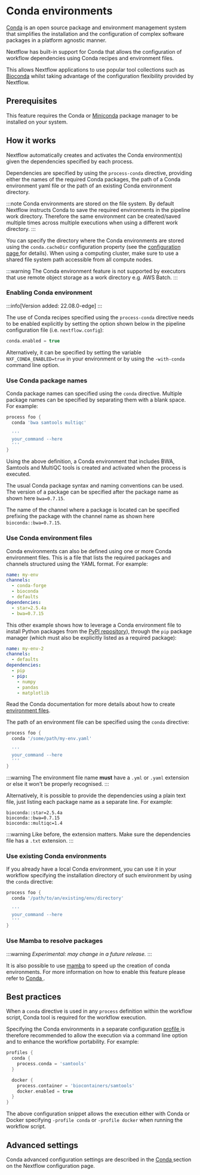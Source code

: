 

# Conda environments

[Conda](https://conda.io/) is an open source package and environment management system that simplifies the installation and the configuration of complex software packages in a platform agnostic manner.

Nextflow has built-in support for Conda that allows the configuration of workflow dependencies using Conda recipes and environment files.

This allows Nextflow applications to use popular tool collections such as [Bioconda](https://bioconda.github.io) whilst taking advantage of the configuration flexibility provided by Nextflow.

## Prerequisites

This feature requires the Conda or [Miniconda](https://conda.io/miniconda.html) package manager to be installed on your system.

## How it works

Nextflow automatically creates and activates the Conda environment(s) given the dependencies specified by each process.

Dependencies are specified by using the `process-conda` directive, providing either the names of the required Conda packages, the path of a Conda environment yaml file or the path of an existing Conda environment directory.

:::note
Conda environments are stored on the file system. By default Nextflow instructs Conda to save the required environments in the pipeline work directory. Therefore the same environment can be created/saved multiple times across multiple executions when using a different work directory.
:::

You can specify the directory where the Conda environments are stored using the `conda.cacheDir` configuration property (see the [configuration page ](config-conda) for details). When using a computing cluster, make sure to use a shared file system path accessible from all compute nodes.

:::warning
The Conda environment feature is not supported by executors that use remote object storage as a work directory e.g. AWS Batch.
:::

### Enabling Conda environment

:::info[Version added: 22.08.0-edge]
:::

The use of Conda recipes specified using the `process-conda` directive needs to be enabled explicitly by setting the option shown below in the pipeline configuration file (i.e. `nextflow.config`):

```groovy
conda.enabled = true
```

Alternatively, it can be specified by setting the variable `NXF_CONDA_ENABLED=true` in your environment or by using the `-with-conda` command line option.

### Use Conda package names

Conda package names can specified using the `conda` directive. Multiple package names can be specified by separating them with a blank space. For example:

```groovy
process foo {
  conda 'bwa samtools multiqc'

  '''
  your_command --here
  '''
}
```

Using the above definition, a Conda environment that includes BWA, Samtools and MultiQC tools is created and activated when the process is executed.

The usual Conda package syntax and naming conventions can be used. The version of a package can be specified after the package name as shown here `bwa=0.7.15`.

The name of the channel where a package is located can be specified prefixing the package with the channel name as shown here `bioconda::bwa=0.7.15`.

### Use Conda environment files

Conda environments can also be defined using one or more Conda environment files. This is a file that lists the required packages and channels structured using the YAML format. For example:

```yaml
name: my-env
channels:
  - conda-forge
  - bioconda
  - defaults
dependencies:
  - star=2.5.4a
  - bwa=0.7.15
```

This other example shows how to leverage a Conda environment file to install Python packages from the [PyPI repository](https://pypi.org/)), through the `pip` package manager (which must also be explicitly listed as a required package):

```yaml
name: my-env-2
channels:
  - defaults
dependencies:
  - pip
  - pip:
    - numpy
    - pandas
    - matplotlib
```

Read the Conda documentation for more details about how to create [environment files](https://conda.io/docs/user-guide/tasks/manage-environments.html#creating-an-environment-file-manually).

The path of an environment file can be specified using the `conda` directive:

```groovy
process foo {
  conda '/some/path/my-env.yaml'

  '''
  your_command --here
  '''
}
```

:::warning
The environment file name **must** have a `.yml` or `.yaml` extension or else it won't be properly recognised.
:::

Alternatively, it is possible to provide the dependencies using a plain text file, just listing each package name as a separate line. For example:

```
bioconda::star=2.5.4a
bioconda::bwa=0.7.15
bioconda::multiqc=1.4
```

:::warning
Like before, the extension matters. Make sure the dependencies file has a `.txt` extension.
:::

### Use existing Conda environments

If you already have a local Conda environment, you can use it in your workflow specifying the installation directory of such environment by using the `conda` directive:

```groovy
process foo {
  conda '/path/to/an/existing/env/directory'

  '''
  your_command --here
  '''
}
```

### Use Mamba to resolve packages

:::warning *Experimental: may change in a future release.*
:::

It is also possible to use [mamba](https://github.com/mamba-org/mamba) to speed up the creation of conda environments. For more information on how to enable this feature please refer to [Conda ](config-conda).

## Best practices

When a `conda` directive is used in any `process` definition within the workflow script, Conda tool is required for the workflow execution.

Specifying the Conda environments in a separate configuration [profile ](config-profiles) is therefore recommended to allow the execution via a command line option and to enhance the workflow portability. For example:

```groovy
profiles {
  conda {
    process.conda = 'samtools'
  }

  docker {
    process.container = 'biocontainers/samtools'
    docker.enabled = true
  }
}
```

The above configuration snippet allows the execution either with Conda or Docker specifying `-profile conda` or `-profile docker` when running the workflow script.

## Advanced settings

Conda advanced configuration settings are described in the [Conda ](config-conda) section on the Nextflow configuration page.
